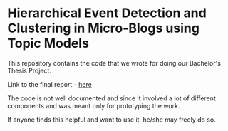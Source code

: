 Hierarchical Event Detection and Clustering in Micro-Blogs using Topic Models
===

This repository contains the code that we wrote for doing our Bachelor's Thesis Project.

Link to the final report - [here](https://github.com/harshil93/BTP/blob/master/Report-II/report.pdf)

The code is not well documented and since it involved a lot of different components and was meant only for prototyping the work.


If anyone finds this helpful and want to use it, he/she may freely do so.
